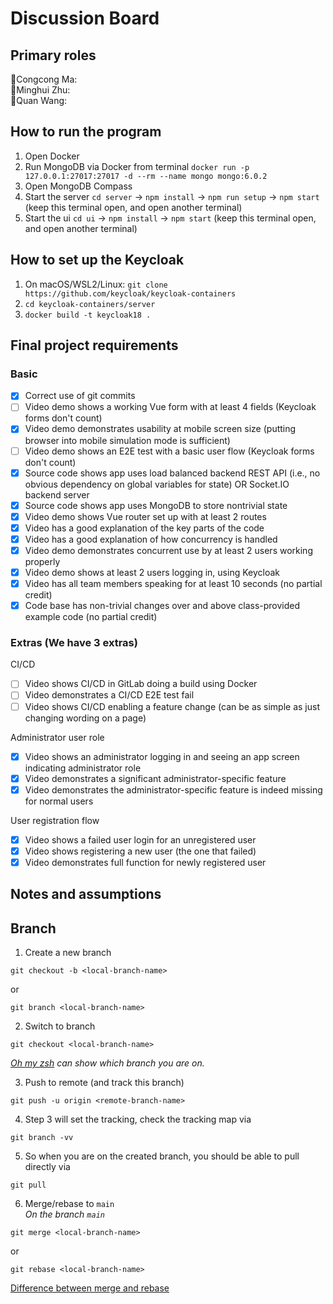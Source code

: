 # Discussion Board 

## Primary roles
🐎Congcong Ma:  
🐷Minghui Zhu:  
🍄Quan Wang: 

## How to run the program
1. Open Docker
2. Run MongoDB via Docker from terminal `docker run -p 127.0.0.1:27017:27017 -d --rm --name mongo mongo:6.0.2`
3. Open MongoDB Compass
4. Start the server `cd server` -> `npm install` -> `npm run setup` -> `npm start` (keep this terminal open, and open another terminal)
5. Start the ui `cd ui` -> `npm install` -> `npm start` (keep this terminal open, and open another terminal)

## How to set up the Keycloak
1. On macOS/WSL2/Linux: `git clone https://github.com/keycloak/keycloak-containers`
2. `cd keycloak-containers/server`
3. `docker build -t keycloak18 .`

## Final project requirements
### Basic
- [x] Correct use of git commits
- [ ] Video demo shows a working Vue form with at least 4 fields (Keycloak forms don't count)
- [x] Video demo demonstrates usability at mobile screen size (putting browser into mobile simulation mode is sufficient)
- [ ] Video demo shows an E2E test with a basic user flow (Keycloak forms don't count)
- [x] Source code shows app uses load balanced backend REST API (i.e., no obvious dependency on global variables for state) OR Socket.IO backend server
- [x] Source code shows app uses MongoDB to store nontrivial state
- [x] Video demo shows Vue router set up with at least 2 routes
- [x] Video has a good explanation of the key parts of the code
- [x] Video has a good explanation of how concurrency is handled
- [x] Video demo demonstrates concurrent use by at least 2 users working properly
- [x] Video demo shows at least 2 users logging in, using Keycloak
- [x] Video has all team members speaking for at least 10 seconds (no partial credit)
- [x] Code base has non-trivial changes over and above class-provided example code (no partial credit)
### Extras (We have 3 extras)
CI/CD
- [ ] Video shows CI/CD in GitLab doing a build using Docker
- [ ] Video demonstrates a CI/CD E2E test fail
- [ ] Video shows CI/CD enabling a feature change (can be as simple as just changing wording on a
page)

Administrator user role
- [x] Video shows an administrator logging in and seeing an app screen indicating administrator role
- [x] Video demonstrates a significant administrator-specific feature
- [x] Video demonstrates the administrator-specific feature is indeed missing for normal users

User registration flow
- [x] Video shows a failed user login for an unregistered user
- [x] Video shows registering a new user (the one that failed)
- [x] Video demonstrates full function for newly registered user

## Notes and assumptions

## Branch
1. Create a new branch
```
git checkout -b <local-branch-name>
```
or 
```
git branch <local-branch-name>
```

2. Switch to branch 
```
git checkout <local-branch-name>
```

*[Oh my zsh](https://ohmyz.sh/) can show which branch you are on.*

3. Push to remote (and track this branch)
```
git push -u origin <remote-branch-name>
```

4. Step 3 will set the tracking, check the tracking map via 
```
git branch -vv
``` 

5. So when you are on the created branch, you should be able to pull directly via 
```
git pull
```

6. Merge/rebase to `main`  
*On the branch `main`*
```
git merge <local-branch-name>
```
or 
```
git rebase <local-branch-name>
```

[Difference between merge and rebase](https://www.atlassian.com/git/tutorials/merging-vs-rebasing)
